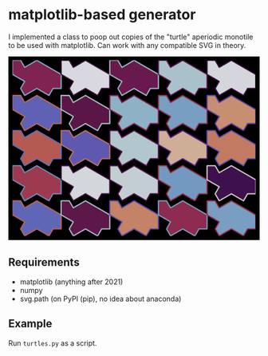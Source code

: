# matplotlib-based generator

I implemented a class to poop out 
copies of the "turtle" aperiodic monotile to be 
used with matplotlib. Can work with any 
compatible SVG in theory.

![turtles](tortles.png)

## Requirements
- matplotlib (anything after 2021)
- numpy
- svg.path (on PyPI (pip), no idea about anaconda)

## Example

Run `turtles.py` as a script.
